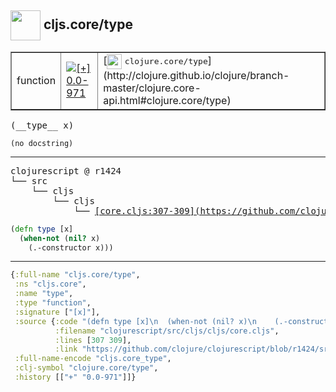 ## <img width="48px" valign="middle" src="http://i.imgur.com/Hi20huC.png"> cljs.core/type

 <table border="1">
<tr>
<td>function</td>
<td><a href="https://github.com/cljsinfo/api-refs/tree/0.0-971"><img valign="middle" alt="[+] 0.0-971" src="https://img.shields.io/badge/+-0.0--971-lightgrey.svg"></a> </td>
<td>
[<img height="24px" valign="middle" src="http://i.imgur.com/1GjPKvB.png"> <samp>clojure.core/type</samp>](http://clojure.github.io/clojure/branch-master/clojure.core-api.html#clojure.core/type)
</td>
</tr>
</table>

 <samp>
(__type__ x)<br>
</samp>

```
(no docstring)
```

---

 <pre>
clojurescript @ r1424
└── src
    └── cljs
        └── cljs
            └── <ins>[core.cljs:307-309](https://github.com/clojure/clojurescript/blob/r1424/src/cljs/cljs/core.cljs#L307-L309)</ins>
</pre>

```clj
(defn type [x]
  (when-not (nil? x)
    (.-constructor x)))
```


---

```clj
{:full-name "cljs.core/type",
 :ns "cljs.core",
 :name "type",
 :type "function",
 :signature ["[x]"],
 :source {:code "(defn type [x]\n  (when-not (nil? x)\n    (.-constructor x)))",
          :filename "clojurescript/src/cljs/cljs/core.cljs",
          :lines [307 309],
          :link "https://github.com/clojure/clojurescript/blob/r1424/src/cljs/cljs/core.cljs#L307-L309"},
 :full-name-encode "cljs.core_type",
 :clj-symbol "clojure.core/type",
 :history [["+" "0.0-971"]]}

```
